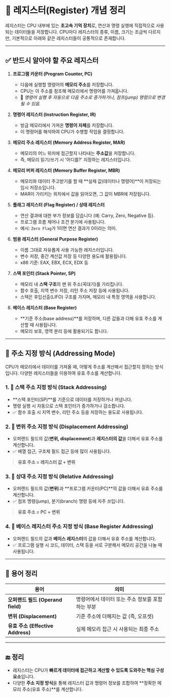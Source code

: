 # 📌 레지스터(Register) 개념 정리

레지스터는 CPU 내부에 있는 **초고속 기억 장치**로, 연산과 명령 실행에 직접적으로 사용되는 데이터들을 저장합니다. CPU마다 레지스터의 종류, 이름, 크기는 조금씩 다르지만, 기본적으로 아래와 같은 레지스터들이 공통적으로 존재합니다.

---

## ✅ 반드시 알아야 할 주요 레지스터

1. **프로그램 카운터 (Program Counter, PC)**
   - 다음에 실행할 명령어의 **메모리 주소**를 저장합니다.
   - CPU는 이 주소를 참조해 메모리에서 명령어를 가져옵니다.
   - 📌 *명령어 실행 후 자동으로 다음 주소로 증가하거나, 점프(jump) 명령으로 변경될 수 있음.*

2. **명령어 레지스터 (Instruction Register, IR)**
   - 방금 메모리에서 가져온 **명령어 자체**를 저장합니다.
   - 이 명령어를 해석하여 CPU가 수행할 작업을 결정합니다.

3. **메모리 주소 레지스터 (Memory Address Register, MAR)**
   - 메모리의 어느 위치에 접근할지 나타내는 **주소값**을 저장합니다.
   - 즉, 메모리 읽기/쓰기 시 '어디를?' 지정하는 레지스터입니다.

4. **메모리 버퍼 레지스터 (Memory Buffer Register, MBR)**
   - 메모리와 데이터 주고받기를 할 때 **실제 값(데이터나 명령어)**이 저장되는 임시 저장소입니다.
   - MAR이 가리키는 위치에서 값을 읽어오면, 그 값이 MBR에 저장됩니다.

5. **플래그 레지스터 (Flag Register) / 상태 레지스터**
   - 연산 결과에 대한 부가 정보를 담습니다 (예: Carry, Zero, Negative 등).
   - 프로그램 흐름 제어나 조건 분기에 사용됩니다.
   - 예시: `Zero Flag`가 1이면 연산 결과가 0이라는 의미.

6. **범용 레지스터 (General Purpose Register)**
   - 이름 그대로 자유롭게 사용 가능한 레지스터입니다.
   - 변수 저장, 중간 계산값 저장 등 다양한 용도에 활용됩니다.
   - x86 기준: EAX, EBX, ECX, EDX 등

7. **스택 포인터 (Stack Pointer, SP)**
   - 메모리 내 **스택 구조**의 맨 위 주소(꼭대기)를 가리킵니다.
   - 함수 호출, 지역 변수 저장, 리턴 주소 저장 등에 사용됩니다.
   - 스택은 후입선출(LIFO) 구조를 가지며, 메모리 내 특정 영역을 사용합니다.

8. **베이스 레지스터 (Base Register)**
   - **기준 주소(base address)**를 저장하며, 다른 값들과 더해 유효 주소를 계산할 때 사용됩니다.
   - 메모리 보호, 영역 분리 등에 활용되기도 합니다.

---

## 🧭 주소 지정 방식 (Addressing Mode)

CPU가 메모리에서 데이터를 가져올 때, 어떻게 주소를 계산해서 접근할지 정하는 방식입니다. 다양한 레지스터들을 이용하여 유효 주소를 계산합니다.

### 1. 📍 스택 주소 지정 방식 (Stack Addressing)
- **스택 포인터(SP)**를 기준으로 데이터를 저장하거나 꺼냅니다.
- 명령 실행 시 자동으로 스택 포인터가 증가하거나 감소합니다.
- ✅ 함수 호출 시 지역 변수, 리턴 주소 등을 저장하는 용도로 사용됩니다.

### 2. 📍 변위 주소 지정 방식 (Displacement Addressing)
- 오퍼랜드 필드의 값(**변위, displacement**)과 **레지스터의 값**을 더해서 유효 주소를 계산합니다.
- ✅ 배열 접근, 구조체 필드 접근 등에 많이 사용됩니다.

> **유효 주소 = 레지스터 값 + 변위**

### 3. 📍 상대 주소 지정 방식 (Relative Addressing)
- 오퍼랜드 필드의 값(**변위**)과 **프로그램 카운터(PC)**의 값을 더해서 유효 주소를 계산합니다.
- ✅ 점프 명령(jump), 분기(branch) 명령 등에 자주 쓰입니다.

> **유효 주소 = PC + 변위**

### 4. 📍 베이스 레지스터 주소 지정 방식 (Base Register Addressing)
- 오퍼랜드 필드의 값과 **베이스 레지스터**의 값을 더해서 유효 주소를 계산합니다.
- ✅ 프로그램 실행 시 코드, 데이터, 스택 등을 서로 구분해서 메모리 공간을 나눌 때 사용됩니다.

---

## 📘 용어 정리

| 용어 | 의미 |
|------|------|
| **오퍼랜드 필드 (Operand field)** | 명령어에서 데이터 또는 주소 정보를 포함하는 부분 |
| **변위 (Displacement)** | 기준 주소에 더해지는 값 (즉, 오프셋) |
| **유효 주소 (Effective Address)** | 실제 메모리 접근 시 사용되는 최종 주소 |

---

## 🔚 정리

- 레지스터는 CPU가 **빠르게 데이터에 접근하고 계산할 수 있도록 도와주는 핵심 구성 요소**입니다.
- 다양한 **주소 지정 방식**을 통해 레지스터 값과 명령어 정보를 조합하여 **정확한 메모리 주소(유효 주소)**를 계산합니다.

